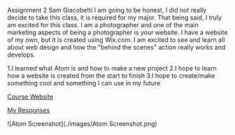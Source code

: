 Assignment 2
Sam Giacobetti
I am going to be honest, I did not really decide to take this class, it is required for my major. That being said, I truly am excited for this class. I am a photographer and one of the main marketing aspects of being a photographer is your website. I have a website of my own, but it is created using Wix.com. I am excited to see and learn all about web design and how the "behind the scenes" action really works and develops.

1.I learned what Atom is and how to make a new project
2.I hope to learn how a website is created from the start to finish
3.I hope to create/make something cool and something I can use in my future

[Course Website](https://www.surfer.com)

[My Responses](./responses.txt)

![Atom Screenshot](./images/Atom Screenshot.png)
